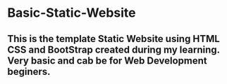 # Basic-Static-Website
## This is the template Static Website using HTML CSS and BootStrap created during my learning. Very basic and cab be for Web Development beginers.
